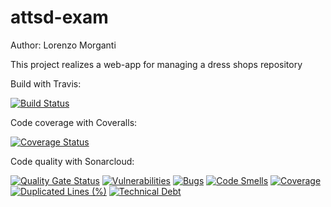 # attsd-exam

Author: Lorenzo Morganti

This project realizes a web-app for managing a dress shops repository

Build with Travis:

[![Build Status](https://travis-ci.com/LorenzoMorg/attsd-exam.svg?branch=master)](https://travis-ci.com/LorenzoMorg/attsd-exam)

Code coverage with Coveralls:

[![Coverage Status](https://coveralls.io/repos/github/LorenzoMorg/attsd-exam/badge.svg)](https://coveralls.io/github/LorenzoMorg/attsd-exam)

Code quality with Sonarcloud: 

[![Quality Gate Status](https://sonarcloud.io/api/project_badges/measure?project=LorenzoMorg_attsd-exam&metric=alert_status)](https://sonarcloud.io/dashboard?id=LorenzoMorg_attsd-exam)
[![Vulnerabilities](https://sonarcloud.io/api/project_badges/measure?project=LorenzoMorg_attsd-exam&metric=vulnerabilities)](https://sonarcloud.io/dashboard?id=LorenzoMorg_attsd-exam)
[![Bugs](https://sonarcloud.io/api/project_badges/measure?project=LorenzoMorg_attsd-exam&metric=bugs)](https://sonarcloud.io/dashboard?id=LorenzoMorg_attsd-exam)
[![Code Smells](https://sonarcloud.io/api/project_badges/measure?project=LorenzoMorg_attsd-exam&metric=code_smells)](https://sonarcloud.io/dashboard?id=LorenzoMorg_attsd-exam)
[![Coverage](https://sonarcloud.io/api/project_badges/measure?project=LorenzoMorg_attsd-exam&metric=coverage)](https://sonarcloud.io/dashboard?id=LorenzoMorg_attsd-exam)
[![Duplicated Lines (%)](https://sonarcloud.io/api/project_badges/measure?project=LorenzoMorg_attsd-exam&metric=duplicated_lines_density)](https://sonarcloud.io/dashboard?id=LorenzoMorg_attsd-exam)
[![Technical Debt](https://sonarcloud.io/api/project_badges/measure?project=LorenzoMorg_attsd-exam&metric=sqale_index)](https://sonarcloud.io/dashboard?id=LorenzoMorg_attsd-exam)


